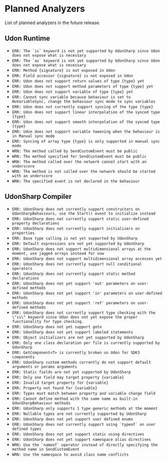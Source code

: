 # Planned Analyzers

List of planned analyzers in the future release.

## Udon Runtime

- `` ERR: The `is` keyword is not yet supported by UdonSharp since Udon does not expose what is necessary ``
- `` ERR: The `as` keyword is not yet supported by UdonSharp since Udon does not expose what is necessary ``
- `ERR: Method {signature} is not exposed in Udon`
- `ERR: Field accessor {signature} is not exposed in Udon`
- `ERR: Udon does not support return values of type {type} yet`
- `ERR: Udon does not support method parameters of type {type} yet`
- `ERR: Udon does not support variable of type {type} yet`
- `ERR: Cannot sync variable because behaviour is set to NoVariableSync, change the behaviour sync mode to sync variables`
- `ERR: Udon does not currently support syncing of the type {type}`
- `ERR: Udon does not support linear interpolation of the synced type {type}`
- `ERR: Udon does not support smooth interpolation of the synced type {type}`
- `ERR: Udon does not support variable tweening when the behaviour is in Manual sync mode`
- `ERR: Syncing of array type {type} is only supported in manual sync mode`
- `WRN: The method called by SendCustomEvent must be public`
- `WRN: The method specified for SendCustomEvent must be public`
- `WRN: The method called over the network cannot start with an underscore`
- `WRN: The method is not called over the network should be started with an underscore`
- `WRN: The specified event is not declared in the behaviour`

## UdonSharp Compiler

- `ERR: UdonSharp does not currently support constructors on UdonSharpBehaviours, use the Start() event to initialize instead`
- `ERR: UdonSharp does not currently support static user-defined property declarations`
- `ERR: UdonSharp does not currently support initializers on properties`
- `ERR: Base type calling is not yet supported by UdonSharp`
- `ERR: Default expressions are not yet supported by UdonSharp`
- `ERR: UdonSharp does not support multidimensional arrays at the moment, use jagged arrays instead for now`
- `ERR: UdonSharp does not support multidimensional array accesses yet`
- `ERR: UdonSharp does not currently support null conditional operators`
- `ERR: UdonSharp does not currently support static method declarations`
- `ERR: UdonSharp does not yet support 'out' parameters on user-defined methods`
- `ERR: UdonSharp does not yet support 'in' parameters on user-defined methods`
- `ERR: UdonSharp does not yet support 'ref' parameters on user-defined methods`
- `ERR: UdonSharp does not currently support type checking with the \"is\" keyword since Udon does not yet expose the proper functionality for type checking.`
- `ERR: UdonSharp does not yet support goto`
- `ERR: UdonSharp does not yet support labeled statements`
- `ERR: Object initializers are not yet supported by UdonSharp`
- `ERR: Only one class declaration per file is currently supported by UdonSharp`
- `ERR: GetComponent<T> is currently broken un Udon for SDK3 components`
- `ERR: UdonSharp custom methods currently do not support default arguments or params arguments`
- `ERR: Static fields are not yet supported by UdonSharp`
- `ERR: Only one field may target property {variable}`
- `ERR: Invalid target property for {variable}`
- `ERR: Property not found for {variable}`
- `ERR: Types must match between property and variable change field`
- `ERR: Cannot define method with the same name as built-in UdonSharpBehaviour methods`
- `ERR: UdonSharp only supports 1 type generic methods at the moment`
- `ERR: Nullable types are not currently supported by UdonSharp`
- `ERR: UdonSharp does not yet support user defined enums`
- `` ERR: UdonSharp does not currently support using `typeof` on user defined types ``
- `ERR: UdonSharp does not yet support static using directives`
- `ERR: UdonSharp does not yet support namespace alias directives`
- `` WRN: Use the `nameof` operator instead of directly specifying the method name in SendCustomEvent ``
- `WRN: Use the namespace to avoid class name conflicts`
